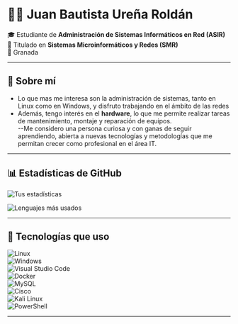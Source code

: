 # 👨‍💻 Juan Bautista Ureña Roldán  

🎓 Estudiante de **Administración de Sistemas Informáticos en Red (ASIR)**  
💾 Titulado en **Sistemas Microinformáticos y Redes (SMR)**    
📍 Granada

---

## 📌 Sobre mí  

- Lo que mas me interesa son la administración de sistemas, tanto en Linux como en Windows, y disfruto trabajando en el ámbito de las redes
- Además, tengo interés en el **hardware**, lo que me permite realizar tareas de mantenimiento, montaje y reparación de equipos.  
--Me considero una persona curiosa y con ganas de seguir aprendiendo, abierta a nuevas tecnologías y metodologías que me permitan crecer como profesional en el área IT.
---

## 📊 Estadísticas de GitHub  

![Tus estadísticas](https://github-readme-stats.vercel.app/api?username=jurerol2406&show_icons=true&theme=tokyonight)  

![Lenguajes más usados](https://github-readme-stats.vercel.app/api/top-langs/?username=jurerol2406&layout=compact&theme=tokyonight)  

---

## 🚀 Tecnologías que uso

![Linux](https://img.shields.io/badge/Linux-FCC624?style=for-the-badge&logo=linux&logoColor=black)  
![Windows](https://img.shields.io/badge/Windows-0078D6?style=for-the-badge&logo=windows&logoColor=white)  
![Visual Studio Code](https://img.shields.io/badge/VS%20Code-007ACC?style=for-the-badge&logo=visualstudiocode&logoColor=white)  
![Docker](https://img.shields.io/badge/Docker-2496ED?style=for-the-badge&logo=docker&logoColor=white)  
![MySQL](https://img.shields.io/badge/MySQL-4479A1?style=for-the-badge&logo=mysql&logoColor=white)  
![Cisco](https://img.shields.io/badge/Cisco-1BA0D7?style=for-the-badge&logo=cisco&logoColor=white)  
![Kali Linux](https://img.shields.io/badge/Kali_Linux-557C94?style=for-the-badge&logo=kalilinux&logoColor=white)  
![PowerShell](https://img.shields.io/badge/PowerShell-5391FE?style=for-the-badge&logo=powershell&logoColor=white)


---



<!--
**jurerol2406/jurerol2406** is a ✨ _special_ ✨ repository because its `README.md` (this file) appears on your GitHub profile.

Here are some ideas to get you started:

- 🔭 I’m currently working on ...
- 🌱 I’m currently learning ...
- 👯 I’m looking to collaborate on ...
- 🤔 I’m looking for help with ...
- 💬 Ask me about ...
- 📫 How to reach me: ...
- 😄 Pronouns: ...
- ⚡ Fun fact: ...
-->



